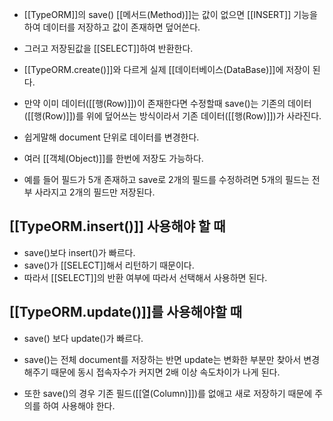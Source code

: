 - [[TypeORM]]의 save() [[메서드(Method)]]는 값이 없으면 [[INSERT]] 기능을 하여 데이터를 저장하고 값이 존재하면 덮어쓴다.
- 그러고 저장된값을 [[SELECT]]하여 반환한다.

- [[TypeORM.create()]]와 다르게 실제 [[데이터베이스(DataBase)]]에 저장이 된다.

- 만약 이미 데이터([[행(Row)]])이 존재한다면 수정할때 save()는 기존의 데이터([[행(Row)]])를 위에 덮어쓰는 방식이라서 기존 데이터([[행(Row)]])가 사라진다.
- 쉽게말해 document 단위로 데이터를 변경한다.

- 여러 [[객체(Object)]]를 한번에 저장도 가능하다.

- 예를 들어 필드가 5개 존재하고 save로 2개의 필드를 수정하려면 5개의 필드는 전부 사라지고 2개의 필드만 저장된다.


## [[TypeORM.insert()]] 사용해야 할 때

- save()보다 insert()가 빠르다. 
- save()가 [[SELECT]]해서 리턴하기 때문이다.
- 따라서 [[SELECT]]의 반환 여부에 따라서 선택해서 사용하면 된다.


## [[TypeORM.update()]]를 사용해야할 때

- save() 보다 update()가 빠르다.
- save()는 전체 document를 저장하는 반면 update는 변화한 부분만 찾아서 변경해주기 때문에 동시 접속자수가 커지면 2배 이상 속도차이가 나게 된다.

- 또한 save()의 경우 기존 필드([[열(Column)]])를 없애고 새로 저장하기 때문에 주의를 하여 사용해야 한다.